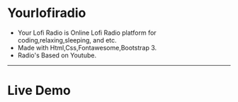 # Yourlofiradio

- Your Lofi Radio is Online Lofi Radio platform for coding,relaxing,sleeping, and etc.
- Made with Html,Css,Fontawesome,Bootstrap 3.
- Radio's Based on Youtube.
----------------------------------------------------------------------------------------

# Live Demo

